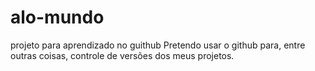 # alo-mundo
projeto para aprendizado no guithub
Pretendo usar o github para, entre outras coisas, controle de versões dos meus projetos.
